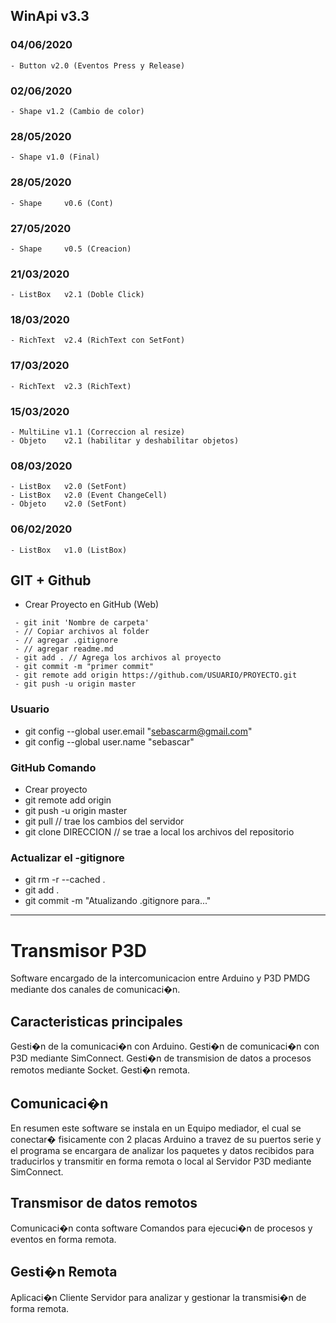 ## WinApi v3.3
    
### 04/06/2020
    - Button v2.0 (Eventos Press y Release)
### 02/06/2020
    - Shape v1.2 (Cambio de color)
### 28/05/2020
    - Shape v1.0 (Final)

### 28/05/2020
    - Shape     v0.6 (Cont)

### 27/05/2020
    - Shape     v0.5 (Creacion)

### 21/03/2020
    - ListBox   v2.1 (Doble Click)

### 18/03/2020
    - RichText  v2.4 (RichText con SetFont)

### 17/03/2020
    - RichText  v2.3 (RichText)

### 15/03/2020
    - MultiLine v1.1 (Correccion al resize)
    - Objeto    v2.1 (habilitar y deshabilitar objetos)

### 08/03/2020
    - ListBox   v2.0 (SetFont)
    - ListBox   v2.0 (Event ChangeCell)
    - Objeto    v2.0 (SetFont)

### 06/02/2020
    - ListBox   v1.0 (ListBox)



## GIT + Github

 - Crear Proyecto en GitHub (Web)
```
 - git init 'Nombre de carpeta' 
 - // Copiar archivos al folder
 - // agregar .gitignore
 - // agregar readme.md
 - git add . // Agrega los archivos al proyecto
 - git commit -m "primer commit"
 - git remote add origin https://github.com/USUARIO/PROYECTO.git
 - git push -u origin master
```
 
### Usuario
- git config --global user.email "sebascarm@gmail.com"
- git config --global user.name "sebascar"

### GitHub Comando
- Crear proyecto
- git remote add origin
- git push -u origin master
- git pull // trae los cambios del servidor
- git clone DIRECCION // se trae a local los archivos del repositorio

### Actualizar el -gitignore
- git rm -r --cached .
- git add .
- git commit -m "Atualizando .gitignore para..."

----------------

# Transmisor P3D
Software encargado de la intercomunicacion entre Arduino y P3D PMDG mediante dos canales de comunicaci�n.

## Caracteristicas principales
Gesti�n de la comunicaci�n con Arduino.
Gesti�n de comunicaci�n con P3D mediante SimConnect.
Gesti�n de transmision de datos a procesos remotos mediante Socket.
Gesti�n remota.

## Comunicaci�n
En resumen este software se instala en un Equipo mediador, el cual se conectar� fisicamente con 2 placas Arduino a travez de su puertos serie y el programa se encargara de analizar los paquetes y datos recibidos para traducirlos y transmitir en forma remota o local al Servidor P3D mediante SimConnect.

## Transmisor de datos remotos
Comunicaci�n conta software Comandos para ejecuci�n de procesos y eventos en forma remota.

## Gesti�n Remota
Aplicaci�n Cliente Servidor para analizar y gestionar la transmisi�n de forma remota.


